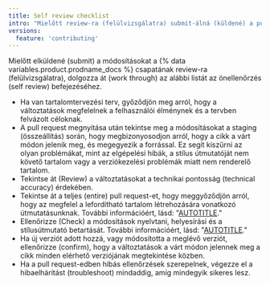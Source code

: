 ```yaml
---
title: Self review checklist
intro: "Mielőtt review-ra (felülvizsgálatra) submit-álná (küldené) a pull request-et, először saját magának kell átnéznie (review it yourself)."
versions:
  feature: 'contributing'
---
```


Mielőtt elküldené (submit) a módosításokat a {% data variables.product.prodname_docs %} csapatának review-ra (felülvizsgálatra), dolgozza át (work through) az alábbi listát az önellenőrzés (self review) befejezéséhez.

* Ha van tartalomtervezési terv, győződjön meg arról, hogy a változtatások megfelelnek a felhasználói élménynek és a tervben felvázolt céloknak.
* A pull request megnyitása után tekintse meg a módosításokat a staging (összeállítás) során, hogy megbizonyosodjon arról, hogy a cikk a várt módon jelenik meg, és megegyezik a forrással. Ez segít kiszűrni az olyan problémákat, mint az elgépelési hibák, a stílus útmutatóját nem követő tartalom vagy a verziókezelési problémák miatt nem renderelő tartalom.
* Tekintse át (Review) a változtatásokat a technikai pontosság (technical accuracy) érdekében.
* Tekintse át a teljes (entire) pull request-et, hogy meggyőződjön arról, hogy az megfelel a lefordítható tartalom létrehozására vonatkozó útmutatásunknak. További információért, lásd: "[AUTOTITLE](/contributing/writing-for-github-docs/writing-content-to-be-translated)."
* Ellenőrizze (Check) a módosítások nyelvtani, helyesírási és a stílusútmutató betartását. További információért, lásd: "[AUTOTITLE](/contributing/style-guide-and-content-model/style-guide)."
* Ha új verziót adott hozzá, vagy módosította a meglévő verziót, ellenőrizze (confirm), hogy a változtatások a várt módon jelennek meg a cikk minden elérhető verziójának megtekintése közben.
* Ha a pull request-edben hibás ellenőrzések szerepelnek, végezze el a hibaelhárítást (troubleshoot) mindaddig, amíg mindegyik sikeres lesz.
